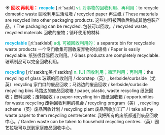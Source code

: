 ☀ <font color="red">**回收 再利用：**</font>
<font color="sky blue">**recycle**</font> [͵ri:'saɪkl] 
<font color="#00b050">vt. 对事物的回收利用、再利用：</font>to recycle domestic waste 回收利用生活垃圾 / recycled paper 再生纸 / These materials are recycled into other packaging products. 这些材料被回收后制成其他包装产品。/ The packaging can be recycled. 包装可以回收。/ recycled waste, recycled materials 回收的废物；循环使用的材料

<font color="sky blue">**recyclable**</font> [ˌri:ˈsaɪkləbl]
<font color="#00b050">adj. 可被回收利用的：</font>a separate bin for recyclable waste products 一个专门收集可回收废弃物的垃圾桶 / Paper is easily recyclable. 纸张很容易回收利用。/ Glass products are completely recyclable. 玻璃制品可以完全回收利用。

<font color="sky blue">**recycling**</font> [ˌri:'saɪklɪŋ;美ˌri'saɪklɪŋ]
<font color="#00b050">n. [U] 回收利用；循环利用；再利用：</font>the recycling of glass 玻璃的回收利用 / doorstep（英）, kerbside/curbside（尤英）recycling 家门口的废品回收；马路边的废品回收 / kerbside/curbside recycling bins 马路边的废品回收箱 / paper, plastic, waste recycling 纸张回收；塑料回收；废物回收 / a paper-recycling bin 废纸回收箱 / opportunities for waste recycling 废物回收利用的机会 / recycling program（美）, recycling scheme（英）废品回收计划 / recycling plant 废品回收加工厂 / I take all my waste paper to them recycling centre/center. 我把所有的废纸都送到废品回收中心。/ Garden waste can be taken to household recycling centres.（英）园艺拉圾可以送到家庭废品回收中心。

